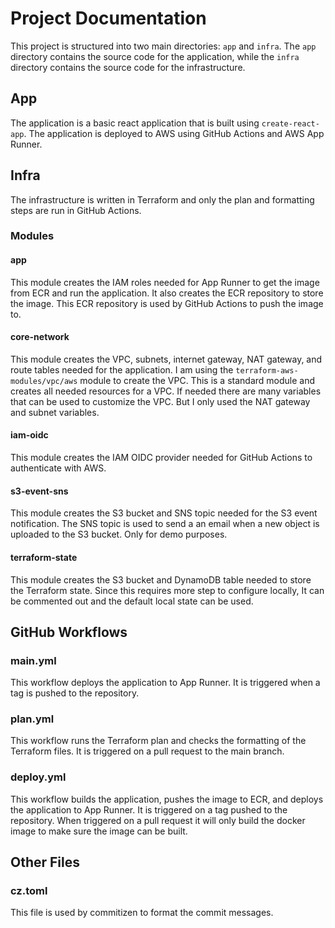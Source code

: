 # Project Documentation

This project is structured into two main directories: `app` and `infra`. The `app` directory contains the source code for the application, while the `infra` directory contains the source code for the infrastructure.

## App

The application is a basic react application that is built using `create-react-app`. The application is deployed to AWS using GitHub Actions and AWS App Runner.

## Infra

The infrastructure is written in Terraform and only the plan and formatting steps are run in GitHub Actions.

### Modules

#### app

This module creates the IAM roles needed for App Runner to get the image from ECR and run the application. It also creates the ECR repository to store the image. This ECR repository is used by GitHub Actions to push the image to.

#### core-network

This module creates the VPC, subnets, internet gateway, NAT gateway, and route tables needed for the application. I am using the `terraform-aws-modules/vpc/aws` module to create the VPC. This is a standard module and creates all needed resources for a VPC. If needed there are many variables that can be used to customize the VPC. But I only used the NAT gateway and subnet variables.

#### iam-oidc

This module creates the IAM OIDC provider needed for GitHub Actions to authenticate with AWS.

#### s3-event-sns

This module creates the S3 bucket and SNS topic needed for the S3 event notification. The SNS topic is used to send a an email when a new object is uploaded to the S3 bucket. Only for demo purposes.

#### terraform-state

This module creates the S3 bucket and DynamoDB table needed to store the Terraform state. Since this requires more step to configure locally, It can be commented out and the default local state can be used.

## GitHub Workflows

### main.yml

This workflow deploys the application to App Runner. It is triggered when a tag is pushed to the repository.

### plan.yml

This workflow runs the Terraform plan and checks the formatting of the Terraform files. It is triggered on a pull request to the main branch.

### deploy.yml

This workflow builds the application, pushes the image to ECR, and deploys the application to App Runner. It is triggered on a tag pushed to the repository. When triggered on a pull request it will only build the docker image to make sure the image can be built.

## Other Files

### cz.toml

This file is used by commitizen to format the commit messages.
